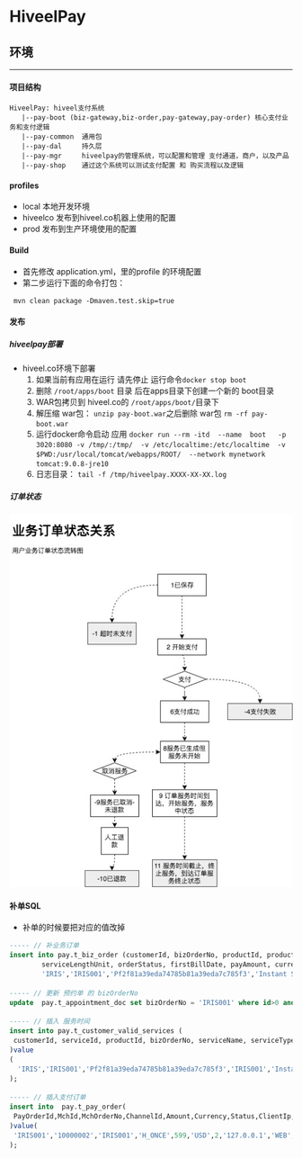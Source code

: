 # HiveelPay
## 环境
***
#### 项目结构

```text
HiveelPay: hiveel支付系统
   |--pay-boot (biz-gateway,biz-order,pay-gateway,pay-order) 核心支付业务和支付逻辑
   |--pay-common  通用包
   |--pay-dal     持久层
   |--pay-mgr     hiveelpay的管理系统，可以配置和管理 支付通道，商户，以及产品
   |--pay-shop    通过这个系统可以测试支付配置 和 购买流程以及逻辑
```
#### profiles
* local      本地开发环境
* hiveelco   发布到hiveel.co机器上使用的配置
* prod       发布到生产环境使用的配置
#### Build
* 首先修改 application.yml，里的profile 的环境配置
* 第二步运行下面的命令打包：
```sbtshell
 mvn clean package -Dmaven.test.skip=true
```
#### 发布
##### hiveelpay部署
* hiveel.co环境下部署
  1. 如果当前有应用在运行 请先停止  运行命令``docker stop boot``
  2. 删除 ``/root/apps/boot`` 目录 后在apps目录下创建一个新的 boot目录
  3. WAR包拷贝到 hiveel.co的 ``/root/apps/boot/``目录下
  4. 解压缩 war包： ``unzip pay-boot.war``之后删除 war包 ``rm -rf pay-boot.war``
  5. 运行docker命令启动 应用 
  ``docker run --rm -itd  --name  boot   -p 3020:8080 -v /tmp/:/tmp/  -v /etc/localtime:/etc/localtime  -v $PWD:/usr/local/tomcat/webapps/ROOT/  --network mynetwork   tomcat:9.0.8-jre10``
  6. 日志目录： ``tail -f /tmp/hiveelpay.XXXX-XX-XX.log``
##### 订单状态

![订单状态](./docs/imsg/业务订单关系图.jpg)



#### 补单SQL
* 补单的时候要把对应的值改掉
```sql
----- // 补业务订单
insert into pay.t_biz_order (customerId, bizOrderNo, productId, productName, docId, amount, commissionAmount, productType, serviceLength,
        serviceLengthUnit, orderStatus, firstBillDate, payAmount, currency, mchId, channelId, paySuccessTime, remark, invalidBizOrderNo) value(
        'IRIS','IRIS001','Pf2f81a39eda74785b81a39eda7c785f3','Instant Sell','A297f5C3C40',599,'3000','TRADE_IN',1,4,11,'2018-10-08 18:00:00',599,'USD',10000002,'H_ONCE','2018-10-08 18:00:00','IRIS saved',null );

----- // 更新 预约单 的 bizOrderNo
update  pay.t_appointment_doc set bizOrderNo = 'IRIS001' where id>0 and appointmentId = 'A297f5C3C40';

----- // 插入 服务时间
insert into pay.t_customer_valid_services (
 customerId, serviceId, productId, bizOrderNo, serviceName, serviceType, serviceStatus, startTime, endTime
)value
(
  'IRIS','IRIS001','Pf2f81a39eda74785b81a39eda7c785f3','IRIS001','Instant Sell',34,0,'2018-10-10 11:00:00','2018-10-11 11:00:00'
);

----- // 插入支付订单
insert into  pay.t_pay_order(
 PayOrderId,MchId,MchOrderNo,ChannelId,Amount,Currency,Status,ClientIp,Device,Subject,Body,Extra,ChannelMchId,ChannelOrderNo ,Param1,Param2,NotifyUrl,PaySuccTime
)value(
 'IRIS001','10000002','IRIS001','H_ONCE',599,'USD',2,'127.0.0.1','WEB','Instant Sell','IRIS',null,'H_ONCE10000002','IRIS001','2623','IRIS001','http://',1537147026135
);
```